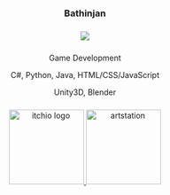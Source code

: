 ###

<div align="center">
<h3>Bathinjan
</div>
<div align="center">

###

<div align="center">
<img src="https://media.licdn.com/dms/image/D4E16AQFJGn6c3HIH7Q/profile-displaybackgroundimage-shrink_350_1400/0/1682537858084?e=1687996800&v=beta&t=eE1z8e48WATW5eb-Ph-yR-SU-Su9rKL-feax3rLeTD4" />
</div>

###

Game Development

C#, Python, Java, HTML/CSS/JavaScript

Unity3D, Blender


###

[comment]: <> (<div align="center"><a href="https://twitter.com/bathinjan_" target="_blank"><img src="https://assets.stickpng.com/images/580b57fcd9996e24bc43c53e.png" alt="twitter logo" width="145" height=145" /></a>)

  <a href="https://bathinjan.itch.io/" target="_blank">
    <img src="https://cdn.freebiesupply.com/logos/large/2x/itchio-logo-png-transparent.png" alt="itchio logo" width="135" height="135" />
  </a>

  <a href="https://www.artstation.com/bathinjan" target="_blank">
    <img src="https://cdn4.iconfinder.com/data/icons/logos-and-brands/512/27_Artstation_logo_logos-512.png" alt="artstation" width="135" height="135" />
  </a>

</div>

